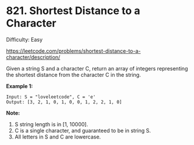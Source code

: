 # 821. Shortest Distance to a Character

Difficulty: Easy

https://leetcode.com/problems/shortest-distance-to-a-character/description/

Given a string S and a character C, return an array of integers representing the shortest distance from the character C in the string.

**Example 1:**
```
Input: S = "loveleetcode", C = 'e'
Output: [3, 2, 1, 0, 1, 0, 0, 1, 2, 2, 1, 0]
```

**Note:**

1. S string length is in [1, 10000].
2. C is a single character, and guaranteed to be in string S.
3. All letters in S and C are lowercase.

